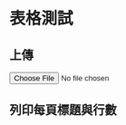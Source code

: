 # 表格測試

<script src="https://unpkg.com/xlsx/dist/xlsx.full.min.js"></script>
<script src="https://cdn.jsdelivr.net/npm/chart.js"></script>

## 上傳
<div id="upload-file">
<input type="file" id="xlsxFile" accept=".xlsx" onchange="uploadAndParseFile()">
</div>

## 列印每頁標題與行數
<div id="worksheetsInfo"></div>

<script>
    {% include uploadFile.js %}
    {% include ParseXLSX.js %}

    function uploadAndParseFile() {
        const workbook = uploadFile('xlsxFile');
        const worksheets = parseXLSX(workbook);
        
        const worksheetsInfoDiv = document.getElementById('worksheetsInfo');
        worksheetsInfoDiv.innerHTML = '';  // Clear previous content

        worksheets.forEach(worksheet => {
            // Display the worksheet's title and row count
            const p = document.createElement('p');
            p.textContent = 'Title: ' + worksheet.name + ', Row Count: ' + worksheet.rowCount;
            worksheetsInfoDiv.appendChild(p);
        });
    }
</script>
